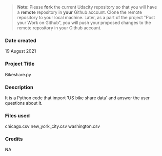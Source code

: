 >**Note**: Please **fork** the current Udacity repository so that you will have a **remote** repository in **your** Github account. Clone the remote repository to your local machine. Later, as a part of the project "Post your Work on Github", you will push your proposed changes to the remote repository in your Github account.

### Date created
19 August 2021
### Project Title
Bikeshare.py
### Description
It is a Python code that import 'US bike share data' and answer the user questions about it.

### Files used
chicago.csv
new_york_city.csv
washington.csv

### Credits
NA
